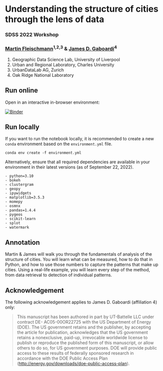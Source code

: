 # Understanding the structure of cities through the lens of data

### SDSS 2022 Workshop

### [Martin Fleischmann](https://martinfleischmann.net)<sup>1,2,3</sup> & [James D. Gaboardi](https://www.ornl.gov/staff-profile/james-d-gaboardi)<sup>4</sup>
  
1. Geographic Data Science Lab, University of Liverpool
2. Urban and Regional Laboratory, Charles University
3. UrbanDataLab AG, Zurich
4. Oak Ridge National Laboratory

## Run online

Open in an interactive in-browser environment:

[![Binder](https://mybinder.org/badge_logo.svg)](https://mybinder.org/v2/gh/martinfleis/sdss22-workshop/HEAD?labpath=demo-notebook.ipynb)

## Run locally

If you want to run the notebook locally, it is recommended to create a new `conda` environment based on the `environment.yml` file.

```
conda env create -f environment.yml
```

Alternatively, ensure that all required dependencies are available in your environment in their latest versions (as of September 22, 2022).

```
- python=3.10
- bokeh
- clustergram
- geopy
- ipywidgets
- matplotlib=3.5.3
- momepy
- osmnx
- pandas=1.4.4
- pygeos
- scikit-learn
- splot
- watermark
```

## Annotation

Martin & James will walk you through the fundamentals of analysis of the structure of cities. You will learn what can be measured, how to do that in Python, and how to use those numbers to capture the patterns that make up cities. Using a real-life example, you will learn every step of the method, from data retrieval to detection of individual patterns.

## Acknowledgement

The following acknowledgement applies to James D. Gaboardi (affiliation 4) only:

> This manuscript has been authored in part by UT-Battelle LLC under contract DE- AC05-00OR22725 with the US Department of Energy (DOE). The US government retains and the publisher, by accepting the article for publication, acknowledges that the US government retains a nonexclusive, paid-up, irrevocable worldwide license to publish or reproduce the published form of this manuscript, or allow others to do so, for US government purposes. DOE will provide public access to these results of federally sponsored research in accordance with the DOE Public Access Plan (http://energy.gov/downloads/doe-public-access-plan).
